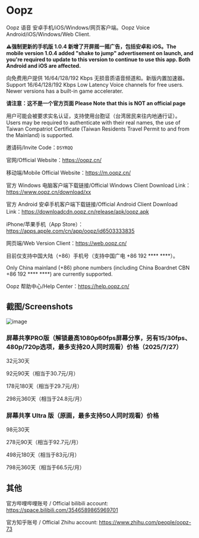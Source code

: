 # Oopz
Oopz 语音 安卓手机/iOS/Windows/网页客户端。Oopz Voice Android/iOS/Windows/Web Client. 

**⚠️强制更新的手机版 1.0.4 新增了开屏摇一摇广告，包括安卓和 iOS。The mobile version 1.0.4 added "shake to jump" advertisement on launch, and you're required to update to this version to continue to use this app. Both Android and iOS are affected.**

向免费用户提供 16/64/128/192 Kbps 无损音质语音频道和。新版内置加速器。Support 16/64/128/192 Kbps Low Latency Voice channels for free users. Newer versions has a built-in game accelerater.

**请注意：这不是一个官方页面 Please Note that this is NOT an official page**

用户可能会被要求实名认证，支持使用台胞证（台湾居民来往内地通行证）。Users may be required to authenticate with their real names, the use of Taiwan Compatriot Certificate (Taiwan Residents Travel Permit to and from the Mainland) is supported.

邀请码/Invite Code：`DSYRQQ`

官网/Official Website：<https://oopz.cn/>

移动端/Mobile Official Website：<https://m.oopz.cn/>

官方 Windows 电脑客户端下载链接/Official Windows Client Download Link：<https://www.oopz.cn/download/xx>

官方 Android 安卓手机客户端下载链接/Official Android Client Download Link：<https://downloadcdn.oopz.cn/release/apk/oopz.apk>

iPhone/苹果手机（App Store）：<https://apps.apple.com/cn/app/oopz/id6503333835>

网页端/Web Version Client：<https://web.oopz.cn/>

目前仅支持中国大陆（+86）手机号（支持中国广电 +86 192 **** ****）。

Only China mainland (+86) phone numbers (including China Boardnet CBN +86 192 **** ****) are currently supported.

Oopz 帮助中心/Help Center：<https://help.oopz.cn/>

## 截图/Screenshots

![image](https://github.com/user-attachments/assets/5a5570f0-72c6-44b6-9219-8667a1abcaa6)

### 屏幕共享PRO版（解锁最高1080p60fps屏幕分享，另有15/30fps、480p/720p选项，最多支持20人同时观看）价格（2025/7/27）

32元30天

92元90天（相当于30.7元/月）

178元180天（相当于29.7元/月）

298元360天（相当于24.8元/月）

### 屏幕共享 Ultra 版（原画，最多支持50人同时观看）价格

98元30天

278元90天（相当于92.7元/月）

498元180天（相当于83元/月）

798元360天（相当于66.5元/月）


## 其他

官方哔哩哔哩账号 / Official bilibili account: <https://space.bilibili.com/3546589865969701>

官方知乎账号 / Official Zhihu account: <https://www.zhihu.com/people/oopz-73>
